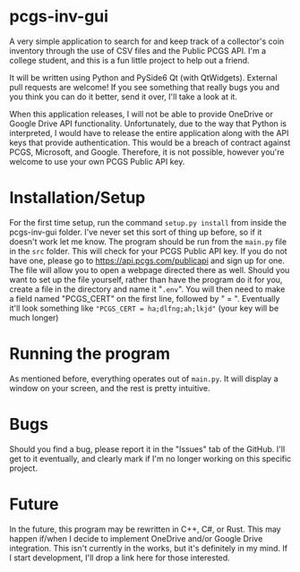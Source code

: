 # pcgs-inv-gui
A very simple application to search for and keep track of a collector's coin inventory through the use of CSV files and the Public PCGS API.
I'm a college student, and this is a fun little project to help out a friend.

It will be written using Python and PySide6 Qt (with QtWidgets).
External pull requests are welcome! If you see something that really bugs you and you think you can do it better, send it over, I'll take a look at it.

When this application releases, I will not be able to provide OneDrive or Google Drive API functionality. Unfortunately, due to the way that Python is interpreted,
I would have to release the entire application along with the API keys that provide authentication. This would be a breach of contract against PCGS, Microsoft, and
Google. Therefore, it is not possible, however you're welcome to use your own PCGS Public API key.

# Installation/Setup
For the first time setup, run the command ```setup.py install``` from inside the pcgs-inv-gui folder. I've never set this sort of thing up before, so if it doesn't work let me know.
The program should be run from the ```main.py``` file in the ```src``` folder. This will check for your PCGS Public API key. If you do not have one, please go to https://api.pcgs.com/publicapi and sign up for one. The file will allow you to open a webpage directed there as well.
Should you want to set up the file yourself, rather than have the program do it for you, create a file in the directory and name it "```.env```". You will then need to make a field named "PCGS_CERT" on the first line, followed by " = <paste the key here>". Eventually it'll look something like ```"PCGS_CERT = ha;dlfng;ah;lkjd"``` (your key will be much longer)

# Running the program
As mentioned before, everything operates out of ```main.py```. It will display a window on your screen, and the rest is pretty intuitive.

# Bugs
Should you find a bug, please report it in the "Issues" tab of the GitHub. I'll get to it eventually, and clearly mark if I'm no longer working on this specific project.

# Future
In the future, this program may be rewritten in C++, C#, or Rust. This may happen if/when I decide to implement OneDrive and/or Google Drive integration. This isn't currently in the works, but it's definitely in my mind. If I start development, I'll drop a link here for those interested.
